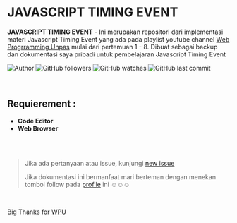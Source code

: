 # JAVASCRIPT TIMING EVENT

**JAVASCRIPT TIMING EVENT** -  Ini merupakan repositori dari implementasi materi Javascript Timing Event yang ada pada playlist youtube channel [Web Progrramming Unpas](https://www.youtube.com/watch?v=GUxWagOiD3o) mulai dari pertemuan 1 - 8. Dibuat sebagai backup dan dokumentasi saya pribadi untuk pembelajaran Javascript Timing Event

![Author](https://img.shields.io/badge/made%20by-Ardywsptr-blue)
![GitHub followers](https://img.shields.io/github/followers/Ardywsptr?style=social)
![GitHub watches](https://img.shields.io/github/stars/Ardywsptr/javascript-timing-event?style=social)
![GitHub last commit](https://img.shields.io/github/last-commit/Ardywsptr/javascript-timing-event)

<br clear="both">

## Requierement :

* **Code Editor**
* **Web Browser**

<br clear="both">
<br clear="both">

> Jika ada pertanyaan atau issue, kunjungi [new issue](https://github.com/Ardywsptr/javascript-timing-event/issues/new)
>
>Jika dokumentasi ini bermanfaat mari berteman dengan menekan tombol follow pada [profile](https://github.com/Ardywsptr) ini ☺☺☺

<br clear="both">

Big Thanks for [WPU](https://www.youtube.com/@sandhikagalihWPU)
